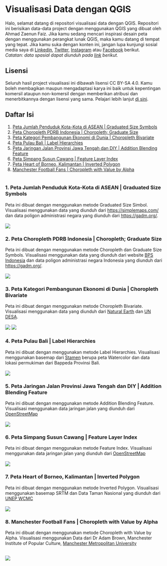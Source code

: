 # Visualisasi Data dengan QGIS

Halo, selamat datang di repositori visualisasi data dengan QGIS. Repositori ini berisikan data-data project dengan menggunakan QGIS yang dibuat oleh Ahmad Zaenun Faiz. Jika kamu sedang mencari inspirasi desain peta dengan menggunakan perangkat lunak QGIS, maka kamu datang di tempat yang tepat. Jika kamu suka dengan konten ini, jangan lupa kunjungi sosial media saya di [Linkedin](https://www.linkedin.com/in/ahmad-zaenun-faiz-8b1106187/), [Twitter](https://twitter.com/zaenun_faiz), [Instagram](https://www.instagram.com/ahmadzaenunfaiz/) atau [Facebook](https://www.facebook.com/ahmadzaenunfaiz/) berikut. <br>
_Catatan: data spasial dapat diunduh pada [link](https://drive.google.com/drive/folders/1Jyy3MnB3OX3WsAg-SchZPs5Cq48BIb3M?usp=sharing) berikut._

## Lisensi

Seluruh hasil project visualisasi ini dibawah lisensi CC BY-SA 4.0. Kamu boleh membagikan maupun mengadaptasi karya ini baik untuk kepentingan komersil ataupun non-komersil dengan memberikan atribusi dan menerbitkannya dengan lisensi yang sama. Pelajari lebih lanjut [di sini](https://creativecommons.org/licenses/by-sa/4.0/). <br>

## Daftar Isi

1. [Peta Jumlah Penduduk Kota-Kota di ASEAN | Graduated Size Symbols](#1-peta-jumlah-penduduk-kota-kota-di-asean--graduated-size-symbols)
2. [Peta Choropleth PDRB Indonesia | Choropleth; Graduate Size](#2-peta-choropleth-pdrb-indonesia--choropleth-graduate-size)
3. [Peta Kategori Pembangunan Ekonomi di Dunia | Choropleth Bivariate](#3-peta-kategori-pembangunan-ekonomi-di-dunia--choropleth-bivariate)
4. [Peta Pulau Bali | Label Hierarchies](#4-peta-pulau-bali--label-hierarchies)
5. [Peta Jaringan Jalan Provinsi Jawa Tengah dan DIY | Addition Blending Feature](#5-peta-jaringan-jalan-provinsi-jawa-tengah-dan-diy--addition-blending-feature)
6. [Peta Simpang Susun Cawang | Feature Layer Index](#6-peta-simpang-susun-cawang--feature-layer-index)
7. [Peta Heart of Borneo, Kalimantan | Inverted Polygon](#7-peta-heart-of-borneo-kalimantan--inverted-polygon)
8. [Manchester Football Fans | Choropleth with Value by Alpha](#8-manchester-football-fans--choropleth-with-value-by-alpha)
   <br><br>

### 1. Peta Jumlah Penduduk Kota-Kota di ASEAN | Graduated Size Symbols

Peta ini dibuat dengan menggunakan metode Graduated Size Simbol. Visualisasi menggunakan data yang diunduh dari https://simplemaps.com/ dan data poligon administrasi negara yang diunduh dari https://gadm.org/. <br><br>
<img src="https://user-images.githubusercontent.com/75885530/163560720-ae54c5cf-2659-414a-a684-0aa70c590498.jpeg">

### 2. Peta Choropleth PDRB Indonesia | Choropleth; Graduate Size

Peta ini dibuat dengan menggunakan metode Choropleth dan Graduate Size Symbols. Visualisasi menggunakan data yang diunduh dari website [BPS Indonesia](https://bps.go.id/) dan data poligon administrasi negara Indonesia yang diunduh dari https://gadm.org/. <br><br>
<img src="https://user-images.githubusercontent.com/75885530/163561544-61596781-36d7-4735-a600-3186d7002a0e.jpeg">

### 3. Peta Kategori Pembangunan Ekonomi di Dunia | Choropleth Bivariate

Peta ini dibuat dengan menggunakan metode Choropleth Bivariate. Visualisasi menggunakan data yang diunduh dari [Natural Earth](https://www.naturalearthdata.com/) dan [UN DESA](https://www.un.org/development/desa/en/key-issues/statistics.html). <br><br>
<img src="https://user-images.githubusercontent.com/75885530/164743942-8a5dcc8d-d126-47c9-9228-8e1cd653e3a7.jpeg">
<img src="https://user-images.githubusercontent.com/75885530/164743966-18e05182-9039-43f1-a99b-2b6fc8ccea4e.jpeg">

### 4. Peta Pulau Bali | Label Hierarchies

Peta ini dibuat dengan menggunakan metode Label Hierarchies. Visualisasi menggunakan basemap dari [Stamen](http://maps.stamen.com/) berupa peta Watercolor dan data lokasi permukiman dari Bappeda Provinsi Bali. <br><br>
<img src="https://user-images.githubusercontent.com/75885530/164744076-4b29fd7f-ecde-4b86-b634-0a6fca570e9a.jpeg">

### 5. Peta Jaringan Jalan Provinsi Jawa Tengah dan DIY | Addition Blending Feature

Peta ini dibuat dengan menggunakan metode Addition Blending Feature. Visualisasi menggunakan data jaringan jalan yang diunduh dari [OpenStreetMap](https://www.openstreetmap.org/) <br><br>
<img src="https://user-images.githubusercontent.com/75885530/164744172-b31c9201-0d53-4070-b1d4-728ecebe4d57.jpeg">

### 6. Peta Simpang Susun Cawang | Feature Layer Index

Peta ini dibuat dengan menggunakan metode Feature Index. Visualisasi menggunakan data jaringan jalan yang diunduh dari [OpenStreetMap](https://www.openstreetmap.org/) <br><br>
<img src="https://user-images.githubusercontent.com/75885530/164744238-38c4d5f6-34d7-4a53-98c2-6c5b01c8c449.jpeg">

### 7. Peta Heart of Borneo, Kalimantan | Inverted Polygon

Peta ini dibuat dengan menggunakan metode Inverted Polygon. Visualisasi menggunakan basemap SRTM dan Data Taman Nasional yang diunduh dari [UNEP WCMC](https://www.unep-wcmc.org/) <br><br>
<img src="https://user-images.githubusercontent.com/75885530/164744304-b566a4fe-ab3b-45c8-af50-7af3ca894e14.jpeg">

### 8. Manchester Football Fans | Choropleth with Value by Alpha

Peta ini dibuat dengan menggunakan metode Choropleth with Value by Alpha. Visualisasi menggunakan Data dari Dr Adam Brown, Manchester Institute of Popular Culture, [Manchester Metropolitan University](https://www.mmu.ac.uk/hlss/) <br><br>

<img src="https://user-images.githubusercontent.com/75885530/164914119-8da1c874-35e0-400a-bd5c-36b5d472c73a.jpeg">
